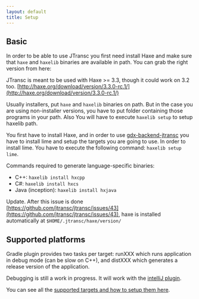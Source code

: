 ```yaml
---
layout: default
title: Setup
---
```


## Basic

In order to be able to use JTransc you first need install Haxe and make sure that `haxe` and `haxelib` binaries are available in path. You can grab the right version from here:

JTransc is meant to be used with Haxe >= 3.3, though it could work on 3.2 too.
[http://haxe.org/download/version/3.3.0-rc.1/](http://haxe.org/download/version/3.3.0-rc.1/)

Usually installers, put `haxe` and `haxelib` binaries on path. But in the case you are using non-installer versions, you have to put folder containing those programs in your path. Also You will have to execute `haxelib setup` to setup haxelib path.

You first have to install Haxe, and in order to use [gdx-backend-jtransc](https://github.com/jtransc/gdx-backend-jtransc/) you have to install lime and setup the targets you are going to use.
In order to install lime. You have to execute the following command: `haxelib setup lime`.

Commands required to generate language-specific binaries:

* C++: `haxelib install hxcpp`
* C#: `haxelib install hxcs`
* Java (inception): `haxelib install hxjava`

Update. After this issue is done [https://github.com/jtransc/jtransc/issues/43](https://github.com/jtransc/jtransc/issues/43), haxe is installed automatically at `$HOME/.jtransc/haxe/version/`

## Supported platforms

Gradle plugin provides two tasks per target: runXXX which runs application in debug mode (can be slow on C++), and distXXX which generates a release version of the application.

Debugging is still a work in progress. It will work with the [intelliJ plugin](/usage/intellij).

You can see all the [supported targets and how to setup them here](/targets).